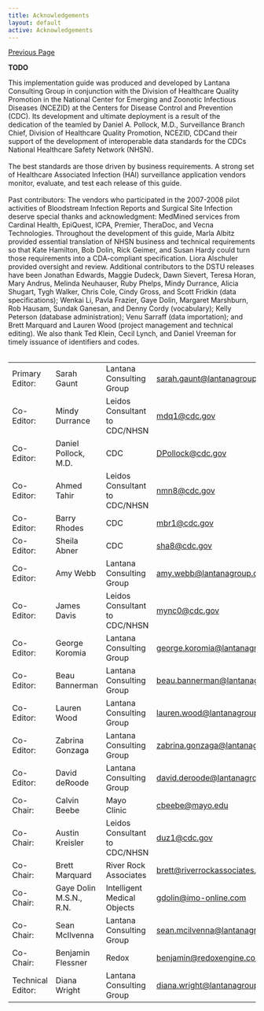 ```yaml
---
title: Acknowledgements
layout: default
active: Acknowledgements
---
```


[Previous Page](References.html)

**TODO**

<div>
This implementation guide was produced and developed by Lantana Consulting Group in conjunction with the Division of Healthcare Quality Promotion in the National Center for Emerging and Zoonotic Infectious Diseases (NCEZID) at the Centers for Disease Control and Prevention (CDC). Its development and ultimate deployment is a result of the dedication of the teamled by Daniel A. Pollock, M.D., Surveillance Branch Chief, Division of Healthcare Quality Promotion, NCEZID, CDCand their support of the development of interoperable data standards for the CDCs National Healthcare Safety Network (NHSN). 
</div>
<div>
	<br />The best standards are those driven by business requirements. A strong set of Healthcare Associated Infection (HAI) surveillance application vendors monitor, evaluate, and test each release of this guide. 
</div>
<div>
	<br />Past contributors: The vendors who participated in the 2007-2008 pilot activities of Bloodstream Infection Reports and Surgical Site Infection deserve special thanks and acknowledgment: MedMined services from Cardinal Health, EpiQuest, ICPA, Premier, TheraDoc, and Vecna Technologies. Throughout the development of this guide, Marla Albitz provided essential translation of NHSN business and technical requirements so that Kate Hamilton, Bob Dolin, Rick Geimer, and Susan Hardy could turn those requirements into a CDA-compliant specification. Liora Alschuler provided oversight and review. Additional contributors to the DSTU releases have been Jonathan Edwards, Maggie Dudeck, Dawn Sievert, Teresa Horan, Mary Andrus, Melinda Neuhauser, Ruby Phelps, Mindy Durrance, Alicia Shugart, Tygh Walker, Chris Cole, Cindy Gross, and Scott Fridkin (data specifications); Wenkai Li, Pavla Frazier, Gaye Dolin, Margaret Marshburn, Rob Hausam, Sundak Ganesan, and Denny Cordy (vocabulary); Kelly Peterson (database administration); Venu Sarraff (data importation); and Brett Marquard and Lauren Wood (project management and technical editing). We also thank Ted Klein, Cecil Lynch, and Daniel Vreeman for timely issuance of identifiers and codes. 
</div>


<br />

| | | | |
|-----|-----|-----|-----|
|Primary Editor:|Sarah Gaunt|Lantana Consulting Group|sarah.gaunt@lantanagroup.com|
|Co-Editor:|Mindy Durrance|Leidos Consultant to CDC/NHSN|mdq1@cdc.gov|
|Co-Editor:|Daniel Pollock, M.D.|CDC|DPollock@cdc.gov|
|Co-Editor:|Ahmed Tahir|Leidos Consultant to CDC/NHSN|nmn8@cdc.gov|
|Co-Editor:|Barry Rhodes|CDC|mbr1@cdc.gov|
|Co-Editor:|Sheila Abner|CDC|sha8@cdc.gov|
|Co-Editor:|Amy Webb|Lantana Consulting Group|amy.webb@lantanagroup.com|
|Co-Editor:|James Davis|Leidos Consultant to CDC/NHSN|mync0@cdc.gov|
|Co-Editor:|George Koromia|Lantana Consulting Group|george.koromia@lantanagroup.com|
|Co-Editor:|Beau Bannerman|Lantana Consulting Group|beau.bannerman@lantanagroup.com|
|Co-Editor:|Lauren Wood|Lantana Consulting Group|lauren.wood@lantanagroup.com|
|Co-Editor:|Zabrina Gonzaga|Lantana Consulting Group|zabrina.gonzaga@lantanagroup.com|
|Co-Editor:|David deRoode|Lantana Consulting Group|david.deroode@lantanagroup.com|
|Co-Chair:|Calvin Beebe|Mayo Clinic|cbeebe@mayo.edu|
|Co-Chair:|Austin Kreisler|Leidos Consultant to CDC/NHSN|duz1@cdc.gov|
|Co-Chair:|Brett Marquard|River Rock Associates|brett@riverrockassociates.com|
|Co-Chair:|Gaye Dolin M.S.N., R.N. |Intelligent Medical Objects |gdolin@imo-online.com|
|Co-Chair:|Sean McIlvenna| Lantana Consulting Group|sean.mcilvenna@lantanagroup.com|
|Co-Chair:|Benjamin Flessner|Redox|benjamin@redoxengine.com|
|Technical Editor:|Diana Wright|Lantana Consulting Group|diana.wright@lantanagroup.com|null